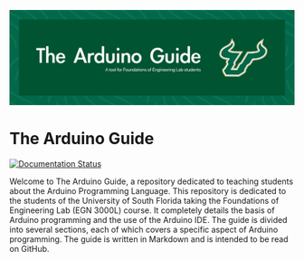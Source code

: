 ![The Arduino Guide Header](./docs/_static/the_arduino_guide.png)

# The Arduino Guide

[![Documentation Status](https://readthedocs.org/projects/the-arduino-guide/badge/?version=latest)](https://the-arduino-guide.readthedocs.io/en/latest/)

Welcome to The Arduino Guide, a repository dedicated to teaching students about the Arduino Programming Language. This repository is dedicated to the students of the University of South Florida taking the Foundations of Engineering Lab (EGN 3000L) course. It completely details the basis of Arduino programming and the use of the Arduino IDE. The guide is divided into several sections, each of which covers a specific aspect of Arduino programming. The guide is written in Markdown and is intended to be read on GitHub.
